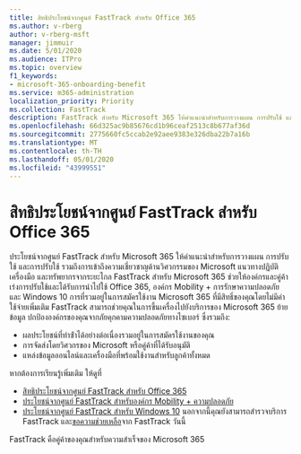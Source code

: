 ```yaml
---
title: สิทธิประโยชน์จากศูนย์ FastTrack สำหรับ Office 365
ms.author: v-rberg
author: v-rberg-msft
manager: jimmuir
ms.date: 5/01/2020
ms.audience: ITPro
ms.topic: overview
f1_keywords:
- microsoft-365-onboarding-benefit
ms.service: m365-administration
localization_priority: Priority
ms.collection: FastTrack
description: FastTrack สําหรับ Microsoft 365 ให้คําแนะนําสําหรับการวางแผน การปรับใช้ และการนํารวมถึงการเข้าถึงความเชี่ยวชาญด้านวิศวกรรมของ Microsoft จากระยะไกล แนวทางปฏิบัติ ที่ดีที่สุด เครื่องมือ และทรัพยากร FastTrack สําหรับ Microsoft 365 ช่วยให้องค์กรและคู่ค้าของพวกเขาเร่งการปรับใช้และได้รับการนําไปใช้ Office 365, Windows 10 และ Mobility ขององค์กร + ความปลอดภัย
ms.openlocfilehash: 66d325ac9b85676cd1b96ceaf2513c8b677af36d
ms.sourcegitcommit: 2775660fc5ccab2e92aee9383e326dba22b7a16b
ms.translationtype: MT
ms.contentlocale: th-TH
ms.lasthandoff: 05/01/2020
ms.locfileid: "43999551"
---
```

# <a name="fasttrack-center-benefit-for-microsoft-365"></a>สิทธิประโยชน์จากศูนย์ FastTrack สำหรับ Office 365

ประโยชน์จากศูนย์ FastTrack สําหรับ Microsoft 365 ให้คําแนะนําสําหรับการวางแผน การปรับใช้ และการปรับใช้ รวมถึงการเข้าถึงความเชี่ยวชาญด้านวิศวกรรมของ Microsoft แนวทางปฏิบัติ เครื่องมือ และทรัพยากรจากระยะไกล FastTrack สําหรับ Microsoft 365 ช่วยให้องค์กรและคู่ค้าเร่งการปรับใช้และได้รับการนําไปใช้ Office 365, องค์กร Mobility + การรักษาความปลอดภัย และ Windows 10 การที่รวมอยู่ในการสมัครใช้งาน Microsoft 365 ที่มีสิทธิ์ของคุณโดยไม่มีค่าใช้จ่ายเพิ่มเติม FastTrack สามารถช่วยคุณในการขึ้นเครื่องไปยังบริการของ Microsoft 365 ย้ายข้อมูล ปกป้ององค์กรของคุณจากภัยคุกคามความปลอดภัยทางไซเบอร์ ซึ่งรวมถึง:

- ผลประโยชน์ที่ทําซ้ําได้อย่างต่อเนื่องรวมอยู่ในการสมัครใช้งานของคุณ
- การจัดส่งโดยวิศวกรของ Microsoft หรือคู่ค้าที่ได้รับอนุมัติ
- แหล่งข้อมูลออนไลน์และเครื่องมือที่พร้อมใช้งานสําหรับลูกค้าทั้งหมด
  
หากต้องการเรียนรู้เพิ่มเติม ให้ดูที่

- [สิทธิประโยชน์จากศูนย์ FastTrack สำหรับ Office 365](O365-fasttrack-benefit-for-office-365.md) 
- [ประโยชน์จากศูนย์ FastTrack สําหรับองค์กร Mobility + ความปลอดภัย](EMS-fasttrack-benefit-for-EMS.md)
- [ประโยชน์จากศูนย์ FastTrack สําหรับ Windows 10](Win-10-fasttrack-benefit-for-Windows-10.md) นอกจากนี้คุณยังสามารถสํารวจบริการ FastTrack และ[ขอความช่วยเหลือ](https://go.microsoft.com/fwlink/p/?LinkId=2003903)จาก FastTrack วันนี้

FastTrack คือคู่ค้าของคุณสําหรับความสําเร็จของ Microsoft 365
  